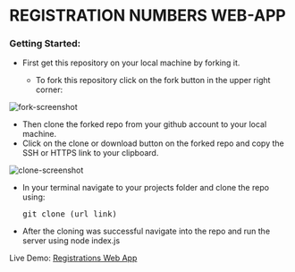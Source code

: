<h1>REGISTRATION NUMBERS WEB-APP</h1>

<h3>Getting Started:</h3>
<ul>
	<li>First get this repository on your local machine by forking it.</li>
		<ul>
			<li>To fork this repository click on the fork button in the upper right corner:</li>
		</ul>
</ul>

![fork-screenshot](https://user-images.githubusercontent.com/22448019/29610658-33ca45b4-87fb-11e7-8b94-021e343f691d.png)

<ul>
	<li>Then clone the forked repo from your github account to your local machine.</li>
	<li>Click on the clone or download button on the forked repo and copy the SSH or HTTPS link to your clipboard.</li>
</ul>

![clone-screenshot](https://user-images.githubusercontent.com/22448019/29611898-aa79028c-87ff-11e7-8949-8e5aa70f38fa.png)

<ul>
	<li>In your terminal navigate to your projects folder and clone the repo using: <pre>git clone (url link)</pre></li>
	<li>After the cloning was successful navigate into the repo and run the server using node index.js</li>
</ul>

Live Demo: <a href="http://registrations-numbers-webapp.herokuapp.com/">Registrations Web App</a>
